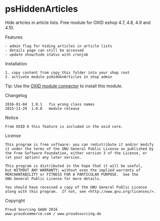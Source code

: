 psHiddenArticles
============

Hide articles in article lists.
Free module for OXID eshop 4.7, 4.8, 4.9 and 4.10.

Features

	- admin flag for hiding articles in article lists
	- details page can still be accessed
	- update show/hide status with cronjob

Installation

	1. copy content from copy_this folder into your shop root
	2. activate module psHiddenArticles in shop admin

Tip: Use the [OXID module connector](https://github.com/OXIDprojects/OXID-Module-Connector) to install this module.
	
Changelog

	2016-01-04	1.0.1	fix wrong class names
	2015-11-29	1.0.0	module release

Notice

    From OXID 6 this feature is included in the oxid core.
    
License

    This program is free software: you can redistribute it and/or modify
    it under the terms of the GNU General Public License as published by
    the Free Software Foundation, either version 3 of the License, or
    (at your option) any later version.

    This program is distributed in the hope that it will be useful,
    but WITHOUT ANY WARRANTY; without even the implied warranty of
    MERCHANTABILITY or FITNESS FOR A PARTICULAR PURPOSE.  See the
    GNU General Public License for more details.

    You should have received a copy of the GNU General Public License
    along with this program.  If not, see <http://www.gnu.org/licenses/>.

Copyright

	Proud Sourcing GmbH 2016
	www.proudcommerce.com / www.proudsourcing.de
